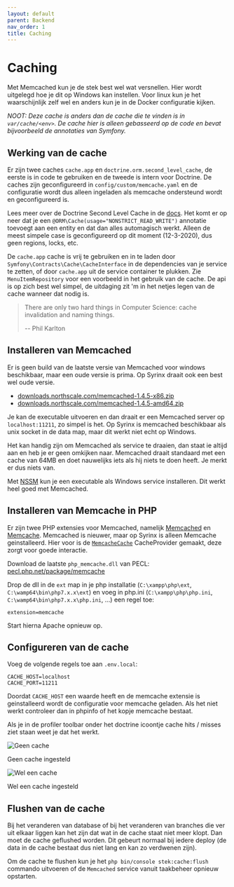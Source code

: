 ```yaml
---
layout: default
parent: Backend
nav_order: 1
title: Caching
---
```


# Caching

Met Memcached kun je de stek best wel wat versnellen. Hier wordt uitgelegd hoe je dit op Windows kan instellen. Voor linux kun je het waarschijnlijk zelf wel en anders kun je in de Docker configuratie kijken.

_NOOT: Deze cache is anders dan de cache die te vinden is in `var/cache/<env>`. De cache hier is alleen gebasseerd op de code en bevat bijvoorbeeld de annotaties van Symfony._

## Werking van de cache

Er zijn twee caches `cache.app` en `doctrine.orm.second_level_cache`, de eerste is in code te gebruiken en de tweede is intern voor Doctrine. De caches zijn geconfigureerd in `config/custom/memcache.yaml` en de configuratie wordt dus alleen ingeladen als memcache ondersteund wordt en geconfigureerd is.

Lees meer over de Doctrine Second Level Cache in de [docs](https://www.doctrine-project.org/projects/doctrine-orm/en/2.7/reference/second-level-cache.html#the-second-level-cache). Het komt er op neer dat je een `@ORM\Cache(usage="NONSTRICT_READ_WRITE")` annotatie toevoegt aan een entity en dat dan alles automagisch werkt. Alleen de meest simpele case is geconfigureerd op dit moment (12-3-2020), dus geen regions, locks, etc.

De `cache.app` cache is vrij te gebruiken en in te laden door `Symfony\Contracts\Cache\CacheInterface` in de dependencies van je service te zetten, of door `cache.app` uit de service container te plukken. Zie `MenuItemRepository` voor een voorbeeld in het gebruik van de cache. De api is op zich best wel simpel, de uitdaging zit 'm in het netjes legen van de cache wanneer dat nodig is.

> There are only two hard things in Computer Science: cache invalidation and naming things.
>
> -- Phil Karlton

## Installeren van Memcached

Er is geen build van de laatste versie van Memcached voor windows beschikbaar, maar een oude versie is prima. Op Syrinx draait ook een best wel oude versie.

* [downloads.northscale.com/memcached-1.4.5-x86.zip](http://downloads.northscale.com/memcached-1.4.5-x86.zip)
* [downloads.northscale.com/memcached-1.4.5-amd64.zip](http://downloads.northscale.com/memcached-1.4.5-amd64.zip)

Je kan de executable uitvoeren en dan draait er een Memcached server op `localhost:11211`, zo simpel is het. Op Syrinx is memcached beschikbaar als unix socket in de data map, maar dit werkt niet echt op Windows.

Het kan handig zijn om Memcached als service te draaien, dan staat ie altijd aan en heb je er geen omkijken naar. Memcached draait standaard met een cache van 64MB en doet nauwelijks iets als hij niets te doen heeft. Je merkt er dus niets van.

Met [NSSM](https://nssm.cc) kun je een executable als Windows service installeren. Dit werkt heel goed met Memcached.

## Installeren van Memcache in PHP

Er zijn twee PHP extensies voor Memcached, namelijk [Memcached](https://www.php.net/manual/en/book.memcached.php) en [Memcache](https://www.php.net/manual/en/book.memcache.php). Memcached is nieuwer, maar op Syrinx is alleen Memcache geinstalleerd. Hier voor is de [`MemcacheCache`](https://github.com/csrdelft/csrdelft.nl/blob/master/lib/common/cache/MemcacheCache.php) CacheProvider gemaakt, deze zorgt voor goede interactie.

Download de laatste `php_memcache.dll` van PECL: [pecl.php.net/package/memcache](https://pecl.php.net/package/memcache)

Drop de dll in de `ext` map in je php installatie (`C:\xampp\php\ext`, `C:\wamp64\bin\php7.x.x\ext`) en voeg in php.ini (`C:\xampp\php\php.ini`, `C:\wamp64\bin\php7.x.x\php.ini`, ...) een regel toe:

```
extension=memcache
```

Start hierna Apache opnieuw op.

## Configureren van de cache

Voeg de volgende regels toe aan `.env.local`:

```
CACHE_HOST=localhost
CACHE_PORT=11211
```

Doordat `CACHE_HOST` een waarde heeft en de memcache extensie is geinstalleerd wordt de configuratie voor memcache geladen. Als het niet werkt controleer dan in phpinfo of het kopje memcache bestaat.

Als je in de profiler toolbar onder het doctrine icoontje cache hits / misses ziet staan weet je dat het werkt.

![Geen cache](https://i.imgur.com/iXvIu91.png)

Geen cache ingesteld

![Wel een cache](https://i.imgur.com/r7LmBAF.png)

Wel een cache ingesteld

## Flushen van de cache

Bij het veranderen van database of bij het veranderen van branches die ver uit elkaar liggen kan het zijn dat wat in de cache staat niet meer klopt. Dan moet de cache geflushed worden. Dit gebeurt normaal bij iedere deploy (de data in de cache bestaat dus niet lang en kan zo verdwenen zijn).

Om de cache te flushen kun je het `php bin/console stek:cache:flush` commando uitvoeren of de `Memcached` service vanuit taakbeheer opnieuw opstarten.
